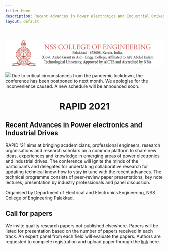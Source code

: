 ```yaml
---
title: Home
description: Recent Advances in Power electronics and Industrial Drives, organised by Department of EEE, NSSCE Palakkad
layout: default

---
```

![](/assests/img/top_logo.png)

![](https://img.shields.io/static/v1?label=&message=New&color=informational&style=flat) Due to critical circumstances from the pandemic lockdown, the conference has been postponed to next month. We apologise for the inconvenience caused. A new schedule will be announced soon.

<h1 align=center>RAPID 2021</h1>

## Recent Advances in Power electronics and Industrial Drives

RAPID '21 aims at bringing academicians, professional engineers, research organisations and research scholars on a common platform to share new ideas, experiences and knowledge in emerging areas of power electronics and industrial drives. The conference will ignite the minds of the participants and delegates for undertaking collaborative research for updating technical know-how to stay in tune with the recent advances. The technical programme consists of peer-review paper presentations, key note lectures, presentation by industry professionals and panel discussion.

Organised by Department of Electrical and Electronics Engineering, NSS College of Engineering Palakkad.

## Call for papers

We invite quality research papers not published elsewhere. Papers will be listed for presentation based on the number of papers received in each track. An expert panel from each field will evaluate the papers. Authors are requested to complete registration and upload paper through the [link](/call-for-papers) here.


